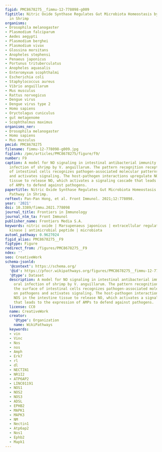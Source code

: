 ```yaml
---
figid: PMC8678275__fimmu-12-778098-g009
figtitle: Nitric Oxide Synthase Regulates Gut Microbiota Homeostasis by ERK-NFKB Pathway
  in Shrimp
organisms:
- Drosophila melanogaster
- Plasmodium falciparum
- Aedes aegypti
- Plasmodium berghei
- Plasmodium vivax
- Glossina morsitans
- Anopheles stephensi
- Penaeus japonicus
- Portunus trituberculatus
- Anopheles aquasalis
- Enteromyxum scophthalmi
- Escherichia coli
- Staphylococcus aureus
- Vibrio anguillarum
- Mus musculus
- Rattus norvegicus
- Dengue virus
- Dengue virus type 2
- Homo sapiens
- Oryctolagus cuniculus
- gut metagenome
- Scophthalmus maximus
organisms_ner:
- Drosophila melanogaster
- Homo sapiens
- Mus musculus
pmcid: PMC8678275
filename: fimmu-12-778098-g009.jpg
figlink: /pmc/articles/PMC8678275/figure/f9/
number: F9
caption: A model for NO signaling in intestinal antibacterial immunity after oral
  infection of shrimp by V. anguillarum. The pattern recognition receptor on the surface
  of intestinal cells recognizes pathogen-associated molecular patterns on pathogens
  and activates signaling. The host-pathogen interactions upregulate NOS in the intestine
  tissue to release NO, which activates a signaling cascade that leads to the expression
  of AMPs to defend against pathogens.
papertitle: Nitric Oxide Synthase Regulates Gut Microbiota Homeostasis by ERK-NF-κB
  Pathway in Shrimp.
reftext: Pan-Pan Hong, et al. Front Immunol. 2021;12:778098.
year: '2021'
doi: 10.3389/fimmu.2021.778098
journal_title: Frontiers in Immunology
journal_nlm_ta: Front Immunol
publisher_name: Frontiers Media S.A.
keywords: nitric oxide | Marsupenaeus japonicus | extracellular regulated protein
  kinase | antimicrobial peptide | microbiota
automl_pathway: 0.9627024
figid_alias: PMC8678275__F9
figtype: Figure
redirect_from: /figures/PMC8678275__F9
ndex: ''
seo: CreativeWork
schema-jsonld:
  '@context': https://schema.org/
  '@id': https://pfocr.wikipathways.org/figures/PMC8678275__fimmu-12-778098-g009.html
  '@type': Dataset
  description: A model for NO signaling in intestinal antibacterial immunity after
    oral infection of shrimp by V. anguillarum. The pattern recognition receptor on
    the surface of intestinal cells recognizes pathogen-associated molecular patterns
    on pathogens and activates signaling. The host-pathogen interactions upregulate
    NOS in the intestine tissue to release NO, which activates a signaling cascade
    that leads to the expression of AMPs to defend against pathogens.
  license: CC0
  name: CreativeWork
  creator:
    '@type': Organization
    name: WikiPathways
  keywords:
  - vin
  - Vinc
  - Nos
  - nos
  - Amph
  - Erk7
  - rl
  - dl
  - NECTIN1
  - NR1I2
  - ATP6AP2
  - LINC01191
  - NOS1
  - NOS2
  - NOS3
  - ADSL
  - EPHB2
  - MAPK1
  - MAPK3
  - NM
  - Nectin1
  - Atp6ap2
  - Nos1
  - Ephb2
  - Mapk1
---
```

